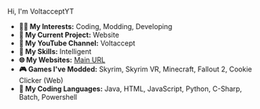 Hi, I'm VoltacceptYT

- **👨‍💻 My Interests:** Coding, Modding, Developing
- **📄 My Current Project:** Website
- **📼 My YouTube Channel:** Voltaccept
- **🧠 My Skills:** Intelligent
- **🌐 My Websites:** [Main URL](https://www.voltaccept.com)
- **🎮 Games I've Modded:** Skyrim, Skyrim VR, Minecraft, Fallout 2, Cookie Clicker (Web)
- **💬 My Coding Languages:** Java, HTML, JavaScript, Python, C-Sharp, Batch, Powershell


<!---
VoltacceptYT/VoltacceptYT is a ✨ special ✨ repository because its `README.md` (this file) appears on your GitHub profile.
You can click the Preview link to take a look at your changes.
--->
